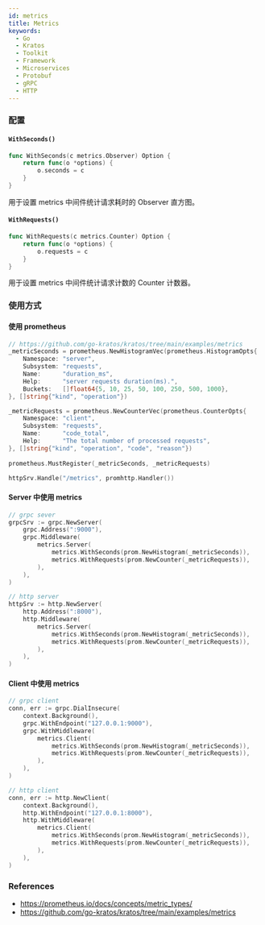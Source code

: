 ```yaml
---
id: metrics
title: Metrics
keywords:
  - Go
  - Kratos
  - Toolkit
  - Framework
  - Microservices
  - Protobuf
  - gRPC
  - HTTP
---
```

### 配置

#### `WithSeconds()`
```go
func WithSeconds(c metrics.Observer) Option {
	return func(o *options) {
		o.seconds = c
	}
}
```
用于设置 metrics 中间件统计请求耗时的 Observer 直方图。

#### `WithRequests()`

```go
func WithRequests(c metrics.Counter) Option {
	return func(o *options) {
		o.requests = c
	}
}
```

用于设置 metrics 中间件统计请求计数的 Counter 计数器。

### 使用方式

#### 使用 prometheus
```go
// https://github.com/go-kratos/kratos/tree/main/examples/metrics
_metricSeconds = prometheus.NewHistogramVec(prometheus.HistogramOpts{
	Namespace: "server",
	Subsystem: "requests",
	Name:      "duration_ms",
	Help:      "server requests duration(ms).",
	Buckets:   []float64{5, 10, 25, 50, 100, 250, 500, 1000},
}, []string{"kind", "operation"})

_metricRequests = prometheus.NewCounterVec(prometheus.CounterOpts{
	Namespace: "client",
	Subsystem: "requests",
	Name:      "code_total",
	Help:      "The total number of processed requests",
}, []string{"kind", "operation", "code", "reason"})
	
prometheus.MustRegister(_metricSeconds, _metricRequests)

httpSrv.Handle("/metrics", promhttp.Handler())
```
#### Server 中使用 metrics

```go
// grpc sever
grpcSrv := grpc.NewServer(
	grpc.Address(":9000"),
	grpc.Middleware(
		metrics.Server(
			metrics.WithSeconds(prom.NewHistogram(_metricSeconds)),
			metrics.WithRequests(prom.NewCounter(_metricRequests)),
		),
	),
)

// http server
httpSrv := http.NewServer(
	http.Address(":8000"),
	http.Middleware(
		metrics.Server(
			metrics.WithSeconds(prom.NewHistogram(_metricSeconds)),
			metrics.WithRequests(prom.NewCounter(_metricRequests)),
		),
	),
)
```

#### Client 中使用 metrics

```go
// grpc client
conn, err := grpc.DialInsecure(
	context.Background(),
	grpc.WithEndpoint("127.0.0.1:9000"),
	grpc.WithMiddleware(
		metrics.Client(
			metrics.WithSeconds(prom.NewHistogram(_metricSeconds)),
			metrics.WithRequests(prom.NewCounter(_metricRequests)),
		),
	),
)

// http client
conn, err := http.NewClient(
	context.Background(),
	http.WithEndpoint("127.0.0.1:8000"),
	http.WithMiddleware(
		metrics.Client(
			metrics.WithSeconds(prom.NewHistogram(_metricSeconds)),
			metrics.WithRequests(prom.NewCounter(_metricRequests)),
		),
	),
)
```



### References

* https://prometheus.io/docs/concepts/metric_types/
* https://github.com/go-kratos/kratos/tree/main/examples/metrics
